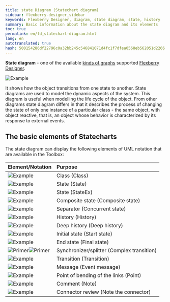 ```yaml
---
title: state Diagram (Statechart diagram)
sidebar: flexberry-designer_sidebar
keywords: Flexberry Designer, diagram, state diagram, state, history
summary: Basic information about the state diagram and its elements
toc: true
permalink: en/fd_statechart-diagram.html
lang: en
autotranslated: true
hash: 500154286df22796c0a32bb245c546841071d4fc1f7dfea0568eb562051d2266
---
```


**State diagram** - one of the available [kinds of graphs](fd_editing-diagram.html) supported [Flexberry Designer](fd_flexberry-designer.html).

![Example](/images/pages/products/flexberry-designer/diagram/statechart-diagram.png)

It shows how the object transitions from one state to another. State diagrams are used to model the dynamic aspects of the system. This diagram is useful when modelling the life cycle of the object.
From other diagrams state diagram differs in that it describes the process of changing the state of only one instance of a particular class - the same object, with object reactive, that is, an object whose behavior is characterized by its response to external events.

## The basic elements of Statecharts

The state diagram can display the following elements of UML notation that are available in the Toolbox:

Element/Notation | Purpose
:-----------------------------------|:----------------------------------------------------------
![Example](/images/pages/products/flexberry-designer/diagram/instance.jpg) | Class (Class)
![Example](/images/pages/products/flexberry-designer/diagram/state.jpg) | State (State)
![Example](/images/pages/products/flexberry-designer/diagram/stateex.jpg) | State (StateEx)
![Example](/images/pages/products/flexberry-designer/diagram/statecomposite.jpg) | Composite state (Composite state)
![Example](/images/pages/products/flexberry-designer/diagram/concstate.jpg) | Separator (Concurrent state)
![Example](/images/pages/products/flexberry-designer/diagram/history.jpg) | History (History)
![Example](/images/pages/products/flexberry-designer/diagram/historydeep.jpg) | Deep history (Deep history)
![Example](/images/pages/products/flexberry-designer/diagram/startstate.jpg) | Initial state (Start state)
![Example](/images/pages/products/flexberry-designer/diagram/finalstate.jpg) | End state (Final state)
![Primer](/images/pages/products/flexberry-designer/diagram/complextransition.jpg)![Primer](/images/pages/products/flexberry-designer/diagram/complextransition_ver.jpg) | Synchronizer/splitter (Complex transition)
![Example](/images/pages/products/flexberry-designer/diagram/transition.jpg) | Transition (Transition)
![Example](/images/pages/products/flexberry-designer/diagram/eventmessage.jpg) | Message (Event message)
![Example](/images/pages/products/flexberry-designer/diagram/corner.jpg) | Point of bending of the links (Point)
![Example](/images/pages/products/flexberry-designer/diagram/note.jpg) | Comment (Note)
![Example](/images/pages/products/flexberry-designer/diagram/noteconn.jpg) | Connector review (Note the connector)



